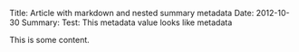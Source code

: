 Title: Article with markdown and nested summary metadata
Date: 2012-10-30
Summary: Test: This metadata value looks like metadata

This is some content.
